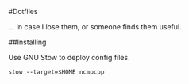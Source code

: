 #Dotfiles

... In case I lose them, or someone finds them useful.

##Installing

Use GNU Stow to deploy config files.

    stow --target=$HOME ncmpcpp

